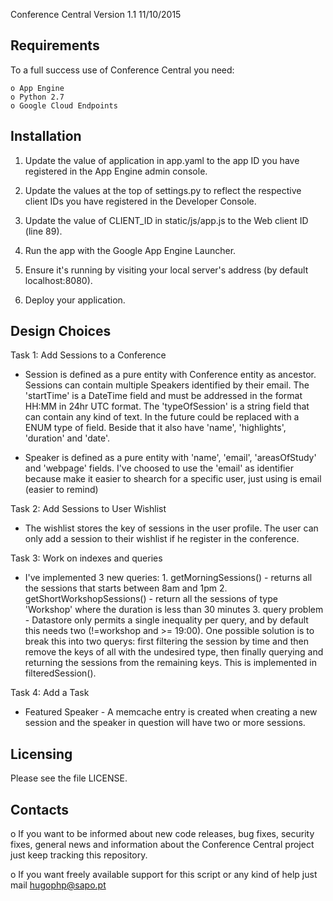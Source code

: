 Conference Central  Version 1.1  11/10/2015

Requirements
------------
To a full success use of Conference Central you need:

    o App Engine
    o Python 2.7
    o Google Cloud Endpoints

Installation
------------

1. Update the value of  application  in  app.yaml  to the app ID you have registered in the App Engine admin console.

2. Update the values at the top of  settings.py  to reflect the respective client IDs you have registered in the Developer Console.

3. Update the value of CLIENT_ID in  static/js/app.js  to the Web client ID (line 89).

4. Run the app with the Google App Engine Launcher. 

5. Ensure it's running by visiting your local server's address (by default localhost:8080).

6. Deploy your application.

    
Design Choices
------------

Task 1: Add Sessions to a Conference

   * Session is defined as a pure entity with Conference entity as ancestor.
    Sessions can contain multiple Speakers identified by their email. 
    The 'startTime' is a DateTime field and must be addressed in the format HH:MM in 24hr UTC format.
    The 'typeOfSession' is a string field that can contain any kind of text. In the future could be replaced with a ENUM type of field.
    Beside that it also have 'name', 'highlights', 'duration' and 'date'.
   
   * Speaker is defined as a pure entity with 'name', 'email', 'areasOfStudy' and 'webpage' fields.
    I've choosed to use the 'email' as identifier because make it easier to shearch for a specific user, just using is email (easier to remind)


Task 2: Add Sessions to User Wishlist

   * The wishlist stores the key of sessions in the user profile. The user can only add a session to their wishlist if he register in the conference.


Task 3: Work on indexes and queries

   * I've implemented 3 new queries:
    1. getMorningSessions() - returns all the sessions that starts between 8am and 1pm
    2. getShortWorkshopSessions() - return all the sessions of type 'Workshop' where the duration is less than 30 minutes
    3. query problem - Datastore only permits a single inequality per query, and by default this needs two (!=workshop and >= 19:00). One possible solution is to break this into two querys: first filtering the session by time and then remove the keys of all with the undesired type, then finally querying and returning the sessions from the remaining keys. This is implemented in filteredSession().


Task 4: Add a Task

   * Featured Speaker - A memcache entry is created when creating a new session and the speaker in question will have two or more sessions.
 

Licensing
---------

Please see the file LICENSE.

Contacts
--------

o If you want to be informed about new code releases, bug fixes,
security fixes, general news and information about the Conference Central project just keep tracking this repository.

o If you want freely available support for this script 
or any kind of help just mail <hugophp@sapo.pt>

